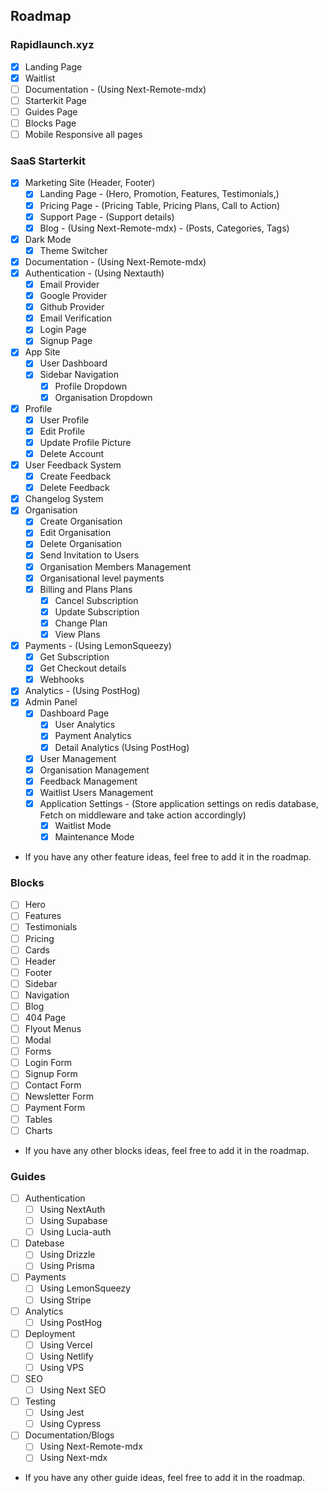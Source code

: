 ## Roadmap

### Rapidlaunch.xyz
- [x] Landing Page
- [x] Waitlist
- [ ] Documentation - (Using Next-Remote-mdx)
- [ ] Starterkit Page
- [ ] Guides Page
- [ ] Blocks Page
- [ ] Mobile Responsive all pages

### SaaS Starterkit

- [x] Marketing Site (Header, Footer)
  - [x] Landing Page - (Hero, Promotion, Features, Testimonials,)
  - [x] Pricing Page - (Pricing Table, Pricing Plans, Call to Action)
  - [x] Support Page - (Support details)
  - [x] Blog - (Using Next-Remote-mdx) - (Posts, Categories, Tags)
- [x] Dark Mode
  - [x] Theme Switcher
- [x] Documentation - (Using Next-Remote-mdx)
- [x] Authentication - (Using Nextauth)
  - [x] Email Provider
  - [x] Google Provider
  - [x] Github Provider
  - [x] Email Verification
  - [x] Login Page
  - [x] Signup Page
- [x] App Site
  - [x] User Dashboard
  - [x] Sidebar Navigation
    - [x] Profile Dropdown
    - [x] Organisation Dropdown
- [x] Profile
  - [x] User Profile
  - [x] Edit Profile
  - [x] Update Profile Picture
  - [x] Delete Account
- [x] User Feedback System
  - [x] Create Feedback
  - [x] Delete Feedback
- [x] Changelog System
- [x] Organisation
  - [x] Create Organisation
  - [x] Edit Organisation
  - [x] Delete Organisation
  - [x] Send Invitation to Users
  - [x] Organisation Members Management
  - [x] Organisational level payments
  - [x] Billing and Plans Plans
    - [x] Cancel Subscription
    - [x] Update Subscription
    - [x] Change Plan
    - [x] View Plans
- [x] Payments - (Using LemonSqueezy)
  - [x] Get Subscription
  - [x] Get Checkout details
  - [x] Webhooks
- [x] Analytics - (Using PostHog)
- [x] Admin Panel
  - [x] Dashboard Page
    - [x] User Analytics
    - [x] Payment Analytics
    - [x] Detail Analytics (Using PostHog)
  - [x] User Management
  - [x] Organisation Management
  - [x] Feedback Management
  - [x] Waitlist Users Management
  - [x] Application Settings - (Store application settings on redis database, Fetch on middleware and take action accordingly)
    - [x] Waitlist Mode
    - [x] Maintenance Mode

- If you have any other feature ideas, feel free to add it in the roadmap.

### Blocks

- [ ] Hero
- [ ] Features
- [ ] Testimonials
- [ ] Pricing
- [ ] Cards
- [ ] Header
- [ ] Footer
- [ ] Sidebar
- [ ] Navigation
- [ ] Blog
- [ ] 404 Page
- [ ] Flyout Menus
- [ ] Modal
- [ ] Forms
 - [ ] Login Form
 - [ ] Signup Form
 - [ ] Contact Form
 - [ ] Newsletter Form
 - [ ] Payment Form
- [ ] Tables
- [ ] Charts

- If you have any other blocks ideas, feel free to add it in the roadmap.

### Guides

- [ ] Authentication
  - [ ] Using NextAuth
  - [ ] Using Supabase
  - [ ] Using Lucia-auth
- [ ] Datebase
  - [ ] Using Drizzle
  - [ ] Using Prisma
- [ ] Payments
  - [ ] Using LemonSqueezy
  - [ ] Using Stripe
- [ ] Analytics
  - [ ] Using PostHog
- [ ] Deployment
  - [ ] Using Vercel
  - [ ] Using Netlify
  - [ ] Using VPS
- [ ] SEO
  - [ ] Using Next SEO
- [ ] Testing
  - [ ] Using Jest
  - [ ] Using Cypress
- [ ] Documentation/Blogs
  - [ ] Using Next-Remote-mdx
  - [ ] Using Next-mdx

- If you have any other guide ideas, feel free to add it in the roadmap.
